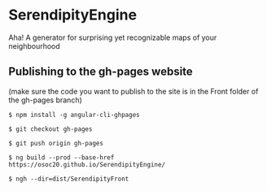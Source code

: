 # SerendipityEngine
Aha! A generator for surprising yet recognizable maps of your neighbourhood

## Publishing to the gh-pages website
(make sure the code you want to publish to the site is in the Front folder of the gh-pages branch)
```
$ npm install -g angular-cli-ghpages

$ git checkout gh-pages

$ git push origin gh-pages

$ ng build --prod --base-href https://osoc20.github.io/SerendipityEngine/

$ ngh --dir=dist/SerendipityFront
```
